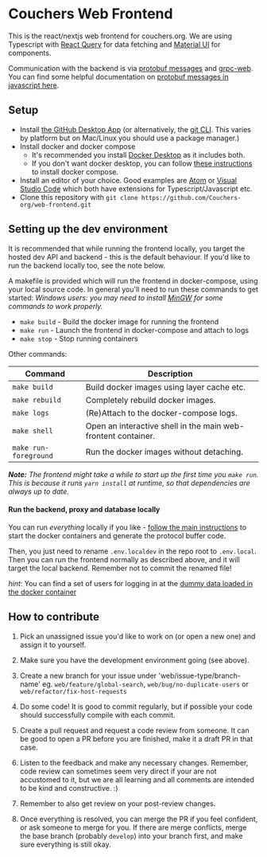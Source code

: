# Couchers Web Frontend

This is the react/nextjs web frontend for couchers.org. We are using Typescript with [React Query](https://react-query.tanstack.com/) for data fetching and [Material UI](https://material-ui.com/) for components.

Communication with the backend is via [protobuf messages](https://github.com/protocolbuffers/protobuf/tree/master/js) and [grpc-web](https://github.com/grpc/grpc-web). You can find some helpful documentation on [protobuf messages in javascript here](https://developers.google.com/protocol-buffers/docs/reference/javascript-generated).

## Setup

- Install [the GitHub Desktop App](https://docs.github.com/en/desktop/installing-and-configuring-github-desktop/installing-and-authenticating-to-github-desktop/installing-github-desktop) (or alternatively, the [git CLI](https://git-scm.com/). This varies by platform but on Mac/Linux you should use a package manager.)
- Install docker and docker compose
  - It's recommended you install [Docker Desktop](https://www.docker.com/products/docker-desktop/) as it includes both.
  - If you don't want docker desktop, you can follow [these instructions](https://docs.docker.com/compose/install/) to install docker compose.
- Install an editor of your choice. Good examples are [Atom]() or [Visual Studio Code]() which both have extensions for Typescript/Javascript etc.
- Clone this repository with `git clone https://github.com/Couchers-org/web-frontend.git`

## Setting up the dev environment

It is recommended that while running the frontend locally, you target the hosted dev API and backend - this is the default behaviour. If you'd like to run the backend locally too, see the note below.

A makefile is provided which will run the frontend in docker-compose, using your local source code. In general you'll need to run these commands to get started:
_Windows users: you may need to install [MinGW](https://www.mingw-w64.org/) for some commands to work properly._

- `make build` - Build the docker image for running the frontend
- `make run` - Launch the frontend in docker-compose and attach to logs
- `make stop` - Stop running containers

Other commands:

| Command | Description |
| --- | --- |
| `make build` | Build docker images using layer cache etc. |
| `make rebuild` | Completely rebuild docker images. |
| `make logs` | (Re)Attach to the docker-compose logs. |
| `make shell` | Open an interactive shell in the main web-frontent container. |
| `make run-foreground` | Run the docker images without detaching. |

_**Note:** The frontend might take a while to start up the first time you `make run`. This is because it runs `yarn install` at runtime, so that dependencies are always up to date._


#### Run the backend, proxy and database locally

You can run _everything_ locally if you like - [follow the main instructions](https://github.com/Couchers-org/couchers/blob/develop/app/readme.md) to start the docker containers and generate the protocol buffer code.

Then, you just need to rename `.env.localdev` in the repo root to `.env.local`. Then you can run the frontend normally as described above, and it will target the local backend. Remember not to commit the renamed file!

_hint_: You can find a set of users for logging in at the [dummy data loaded in the docker container](https://github.com/Couchers-org/couchers/blob/develop/app/backend/src/data/dummy_users.json)

## How to contribute

1. Pick an unassigned issue you'd like to work on (or open a new one) and assign it to yourself.

2. Make sure you have the development environment going (see above).

3. Create a new branch for your issue under 'web/issue-type/branch-name' eg. `web/feature/global-search`, `web/bug/no-duplicate-users` or `web/refactor/fix-host-requests`

4. Do some code! It is good to commit regularly, but if possible your code should successfully compile with each commit.

5. Create a pull request and request a code review from someone. It can be good to open a PR before you are finished, make it a draft PR in that case.

6. Listen to the feedback and make any necessary changes. Remember, code review can sometimes seem very direct if your are not accustomed to it, but we are all learning and all comments are intended to be kind and constructive. :)

7. Remember to also get review on your post-review changes.

8. Once everything is resolved, you can merge the PR if you feel confident, or ask someone to merge for you. If there are merge conflicts, merge the base branch (probably `develop`) into your branch first, and make sure everything is still okay.
